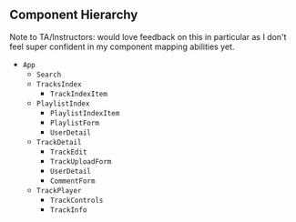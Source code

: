 ## Component Hierarchy

Note to TA/Instructors: would love feedback on this in particular as I don't
feel super confident in my component mapping abilities yet. <!-- REMOVE -->

* `App`
  * `Search`
  * `TracksIndex`
    * `TrackIndexItem`
  * `PlaylistIndex`
    * `PlaylistIndexItem`
    * `PlaylistForm`
    * `UserDetail`
  * `TrackDetail`
    * `TrackEdit`
    * `TrackUploadForm`
    * `UserDetail`
    * `CommentForm`
  * `TrackPlayer`
    * `TrackControls`
    * `TrackInfo`
